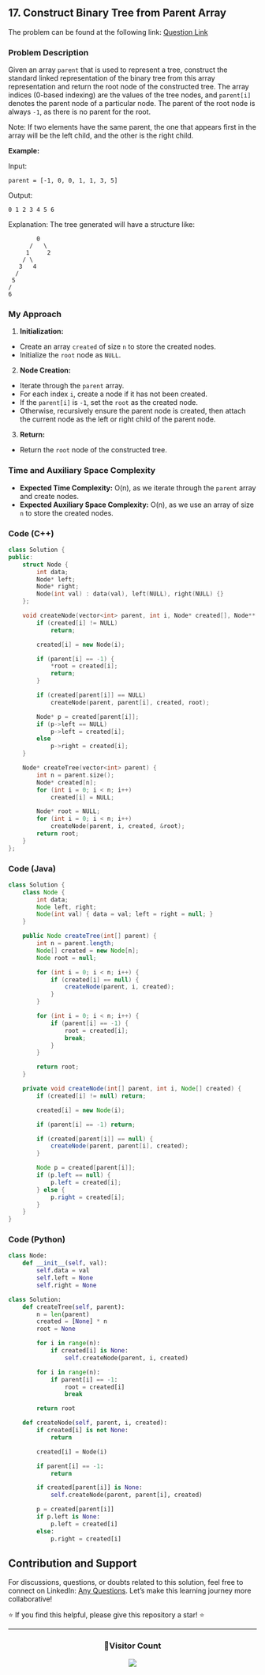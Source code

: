 ## 17. Construct Binary Tree from Parent Array

The problem can be found at the following link: [Question Link](https://www.geeksforgeeks.org/problems/construct-binary-tree-from-parent-array/1)

### Problem Description

Given an array `parent` that is used to represent a tree, construct the standard linked representation of the binary tree from this array representation and return the root node of the constructed tree. The array indices (0-based indexing) are the values of the tree nodes, and `parent[i]` denotes the parent node of a particular node. The parent of the root node is always `-1`, as there is no parent for the root.

Note: If two elements have the same parent, the one that appears first in the array will be the left child, and the other is the right child.

**Example:**

Input:

```
parent = [-1, 0, 0, 1, 1, 3, 5]
```

Output:

```
0 1 2 3 4 5 6
```

Explanation:
The tree generated will have a structure like:

```
        0
      /   \
     1     2
    / \
   3   4
  /
 5
/
6
```

### My Approach

1. **Initialization:**

- Create an array `created` of size `n` to store the created nodes.
- Initialize the `root` node as `NULL`.

2. **Node Creation:**

- Iterate through the `parent` array.
- For each index `i`, create a node if it has not been created.
- If the `parent[i]` is `-1`, set the `root` as the created node.
- Otherwise, recursively ensure the parent node is created, then attach the current node as the left or right child of the parent node.

3. **Return:**

- Return the `root` node of the constructed tree.

### Time and Auxiliary Space Complexity

- **Expected Time Complexity:** O(n), as we iterate through the `parent` array and create nodes.
- **Expected Auxiliary Space Complexity:** O(n), as we use an array of size `n` to store the created nodes.

### Code (C++)

```cpp
class Solution {
public:
    struct Node {
        int data;
        Node* left;
        Node* right;
        Node(int val) : data(val), left(NULL), right(NULL) {}
    };

    void createNode(vector<int> parent, int i, Node* created[], Node** root) {
        if (created[i] != NULL)
            return;

        created[i] = new Node(i);

        if (parent[i] == -1) {
            *root = created[i];
            return;
        }

        if (created[parent[i]] == NULL)
            createNode(parent, parent[i], created, root);

        Node* p = created[parent[i]];
        if (p->left == NULL)
            p->left = created[i];
        else
            p->right = created[i];
    }

    Node* createTree(vector<int> parent) {
        int n = parent.size();
        Node* created[n];
        for (int i = 0; i < n; i++)
            created[i] = NULL;

        Node* root = NULL;
        for (int i = 0; i < n; i++)
            createNode(parent, i, created, &root);
        return root;
    }
};
```

### Code (Java)

```java
class Solution {
    class Node {
        int data;
        Node left, right;
        Node(int val) { data = val; left = right = null; }
    }

    public Node createTree(int[] parent) {
        int n = parent.length;
        Node[] created = new Node[n];
        Node root = null;

        for (int i = 0; i < n; i++) {
            if (created[i] == null) {
                createNode(parent, i, created);
            }
        }

        for (int i = 0; i < n; i++) {
            if (parent[i] == -1) {
                root = created[i];
                break;
            }
        }

        return root;
    }

    private void createNode(int[] parent, int i, Node[] created) {
        if (created[i] != null) return;

        created[i] = new Node(i);

        if (parent[i] == -1) return;

        if (created[parent[i]] == null) {
            createNode(parent, parent[i], created);
        }

        Node p = created[parent[i]];
        if (p.left == null) {
            p.left = created[i];
        } else {
            p.right = created[i];
        }
    }
}
```

### Code (Python)

```python
class Node:
    def __init__(self, val):
        self.data = val
        self.left = None
        self.right = None

class Solution:
    def createTree(self, parent):
        n = len(parent)
        created = [None] * n
        root = None

        for i in range(n):
            if created[i] is None:
                self.createNode(parent, i, created)

        for i in range(n):
            if parent[i] == -1:
                root = created[i]
                break

        return root

    def createNode(self, parent, i, created):
        if created[i] is not None:
            return

        created[i] = Node(i)

        if parent[i] == -1:
            return

        if created[parent[i]] is None:
            self.createNode(parent, parent[i], created)

        p = created[parent[i]]
        if p.left is None:
            p.left = created[i]
        else:
            p.right = created[i]
```

## Contribution and Support

For discussions, questions, or doubts related to this solution, feel free to connect on LinkedIn: [Any Questions](https://www.linkedin.com/in/patel-hetkumar-sandipbhai-8b110525a/). Let’s make this learning journey more collaborative!

⭐ If you find this helpful, please give this repository a star! ⭐

---

<div align="center">
  <h3><b>📍Visitor Count</b></h3>
</div>

<p align="center">
  <img src="https://profile-counter.glitch.me/Hunterdii/count.svg" />
</p>
